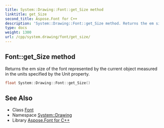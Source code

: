 ```yaml
---
title: System::Drawing::Font::get_Size method
linktitle: get_Size
second_title: Aspose.Font for C++
description: 'System::Drawing::Font::get_Size method. Returns the em size of the font represented by the current object measured in the units specified by the Unit property in C++.'
type: docs
weight: 1300
url: /cpp/system.drawing/font/get_size/
---
```

## Font::get_Size method


Returns the em size of the font represented by the current object measured in the units specified by the Unit property.

```cpp
float System::Drawing::Font::get_Size()
```

## See Also

* Class [Font](../)
* Namespace [System::Drawing](../../)
* Library [Aspose.Font for C++](../../../)
